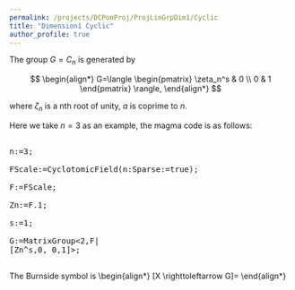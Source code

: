 ```yaml
---
permalink: /projects/DCPonProj/ProjLinGrpDim1/Cyclic
title: "Dimension1 Cyclic"
author_profile: true
---
```


The group $G=C_n$ is generated by

$$
\begin{align*}
G=\langle
\begin{pmatrix}
\zeta_n^s & 0 \\
0 & 1
\end{pmatrix}
\rangle,
\end{align*}
$$

where $\zeta_n$ is a nth root of unity, $a$ is coprime to $n$.

Here we take $n=3$ as an example, the magma code is as follows:
<pre>

n:=3;

FScale:=CyclotomicField(n:Sparse:=true);

F:=FScale;

Zn:=F.1;

s:=1;

G:=MatrixGroup<2,F|
[Zn^s,0, 0,1]>;

</pre>

The Burnside symbol is
\begin{align*}
[X \righttoleftarrow G]=
\end{align*}
